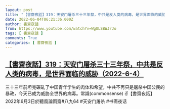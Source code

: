 ```yaml
---
layout: post
title: "【書齋夜話】319：天安门屠杀三十三年祭，中共是反人类的病毒，是世界面临的威胁（2022-6-4）"
date: 2022-06-04T06:21:36.000Z
author: 書齋夜話
from: https://www.youtube.com/watch?v=WgULSBWJrJo
tags: [ 書齋夜話 ]
comments: True
categories: [ 書齋夜話 ]
---
```

<!--1654323696000-->
[【書齋夜話】319：天安门屠杀三十三年祭，中共是反人类的病毒，是世界面临的威胁（2022-6-4）](https://www.youtube.com/watch?v=WgULSBWJrJo)
------

<div>
三十三年前坦克碾轧了中国青年学生的肉体和希望，中共不再只是屠杀中国公民的暴政，今天已成为威胁全世界的病毒。常識(commonsense) ✌【書齋夜話】2022年6月3日於聽風論雨齋#八九64 #天安门屠杀 #书斋夜话
</div>
